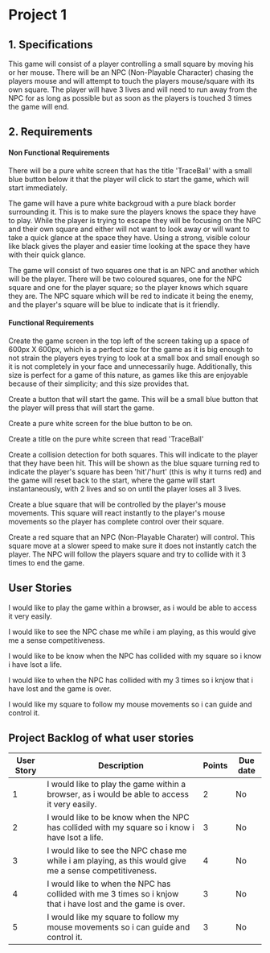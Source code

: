 # Project 1


## 1. Specifications
This game will consist of a player controlling a small square by moving his or her mouse. There will be an NPC (Non-Playable Character) chasing the players mouse and will attempt to touch the players mouse/square with its own square. The player will have 3 lives and will need to run away from the NPC for as long as possible but as soon as the players is touched 3 times the game will end.

## 2. Requirements
#### Non Functional Requirements
There will be a pure white screen that has the title 'TraceBall' with a small blue button below it that the player will click to start the game, which will start immediately.

The game will have a pure white backgroud with a pure black border surrounding it. This is to make sure the players knows the space they have to play. While the player is trying to escape they will be focusing on the NPC and their own square and either will not want to look away or will want to take a quick glance at the space they have. Using a strong, visible colour like black gives the player and easier time looking at the space they have with their quick glance. 

The game will consist of two squares one that is an NPC and another which will be the player. There will be two coloured squares, one for the NPC square and one for the player square; so the player knows which square they are. The NPC square which will be red to indicate it being the enemy, and the player's square will be blue to indicate that is it friendly.

#### Functional Requirements
Create the game screen in the top left of the screen taking up a space of 600px X 600px, which is a perfect size for the game as it is big enough to not strain the players eyes trying to look at a small box and small enough so it is not completely in your face and unnecessarily huge. Additionally, this size is perfect for a game of this nature, as games like this are enjoyable because of their simplicity; and this size provides that.

Create a button that will start the game. This will be a small blue button that the player will press that will start the game.

Create a pure white screen for the blue button to be on.

Create a title on the pure white screen that read 'TraceBall'

Create a collision detection for both squares. This will indicate to the player that they have been hit. This will be shown as the blue square turning red to indicate the player's square has been 'hit'/'hurt' (this is why it turns red) and the game will reset back to the start, where the game will start instantaneously, with 2 lives and so on until the player loses all 3 lives.

Create a blue square that will be controlled by the player's mouse movements. This square will react instantly to the player's mouse movements so the player has complete control over their square.

Create a red square that an NPC (Non-Playable Charater) will control. This square move at a slower speed to make sure it does not instantly catch the player. The NPC will follow the players square and try to collide with it 3 times to end the game.

## User Stories

I would like to play the game within a browser, as i would be able to access it very easily.

I would like to see the NPC chase me while i am playing, as this would give me a sense competitiveness.

I would like to be know when the NPC has collided with my square so i know i have lsot a life.

I would like to when the NPC has collided with my 3 times so i knjow that i have lost and the game is over.

I would like my square to follow my mouse movements so i can guide and control it.

## Project Backlog of what user stories

|User Story|Description|Points|Due date|
|----------|------------------------------------------------------------------------------------------------|----------------|-------|
| 1 |I would like to play the game within a browser, as i would be able to access it very easily.|2|No|
| 2 |I would like to be know when the NPC has collided with my square so i know i have lsot a life.|3|No|
| 3 |I would like to see the NPC chase me while i am playing, as this would give me a sense competitiveness.|4|No|
| 4 |I would like to when the NPC has collided with me 3 times so i knjow that i have lost and the game is over.|3|No|
| 5 |I would like my square to follow my mouse movements so i can guide and control it.|3|No|





















